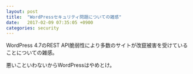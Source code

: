 ```yaml
---
layout: post
title:  "WordPressセキュリティ問題についての雑感"
date:   2017-02-09 07:35:05 +0900
categories: security
---
```

WordPress 4.7のREST API脆弱性により多数のサイトが改竄被害を受けていることについての雑感。

悪いこといわないからWordPressはやめとけ。

